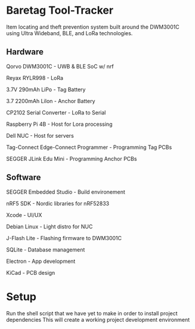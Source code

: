 
# Baretag Tool-Tracker

Item locating and theft prevention system built around the DWM3001C using Ultra Wideband, BLE, and LoRa technologies.

## Hardware

Qorvo DWM3001C - UWB & BLE SoC w/ nrf  

Reyax RYLR998 - LoRa  

3.7V 290mAh LiPo - Tag Battery  

3.7 2200mAh LiIon - Anchor Battery  

CP2102 Serial Converter - LoRa to Serial  

Raspberry Pi 4B - Host for Lora processing  

Dell NUC - Host for servers  

Tag-Connect Edge-Connect Programmer - Programming Tag PCBs  

SEGGER JLink Edu Mini - Programming Anchor PCBs  

## Software

SEGGER Embedded Studio - Build environement  

nRF5 SDK - Nordic libraries for nRF52833  

Xcode - UI/UX  

Debian Linux - Light distro for NUC  

J-Flash Lite - Flashing firmware to DWM3001C  

SQLite - Database management  

Electron - App development  

KiCad - PCB design   
 
# Setup

Run the shell script that we have yet to make in order to install project dependencies
This will create a working project development environment


